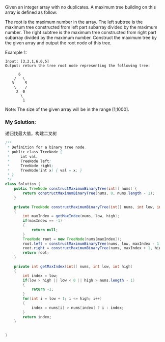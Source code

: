 Given an integer array with no duplicates. A maximum tree building on this array is defined as follow:

The root is the maximum number in the array.
The left subtree is the maximum tree constructed from left part subarray divided by the maximum number.
The right subtree is the maximum tree constructed from right part subarray divided by the maximum number.
Construct the maximum tree by the given array and output the root node of this tree.

Example 1:
```
Input: [3,2,1,6,0,5]
Output: return the tree root node representing the following tree:

      6
    /   \
   3     5
    \    / 
     2  0   
       \
        1
```
Note:
The size of the given array will be in the range [1,1000].


### My Solution:
递归找最大值，构建二叉树

```java
/**
 * Definition for a binary tree node.
 * public class TreeNode {
 *     int val;
 *     TreeNode left;
 *     TreeNode right;
 *     TreeNode(int x) { val = x; }
 * }
 */
class Solution {
    public TreeNode constructMaximumBinaryTree(int[] nums) {
        return constructMaximumBinaryTree(nums, 0, nums.length - 1);
    }
    
    private TreeNode constructMaximumBinaryTree(int[] nums, int low, int high)
    {
        int maxIndex = getMaxIndex(nums, low, high);
        if(maxIndex == -1)
        {
            return null;
        }
        TreeNode root = new TreeNode(nums[maxIndex]);
        root.left = constructMaximumBinaryTree(nums, low, maxIndex - 1);
        root.right = constructMaximumBinaryTree(nums, maxIndex + 1, high);
        return root;
    }
    
    private int getMaxIndex(int[] nums, int low, int high)
    {
        int index = low;
        if(low > high || low < 0 || high > nums.length - 1)
        {
            return -1;
        }
        for(int i = low + 1; i <= high; i++)
        {
            index = nums[i] > nums[index] ? i : index;
        }
        return index;
    }
    
    
}
```
